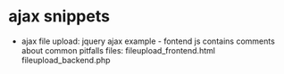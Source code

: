 # ajax snippets

* ajax file upload:
	jquery ajax example - fontend js contains comments about common pitfalls
files:
	fileupload_frontend.html
	fileupload_backend.php
